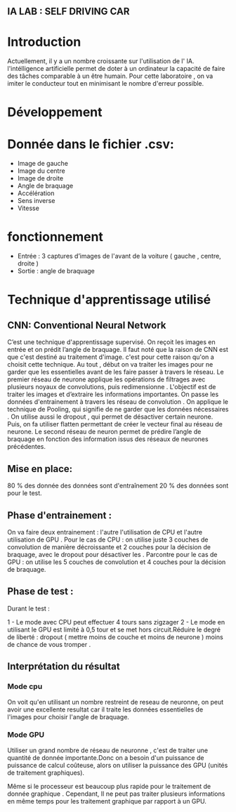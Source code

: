 ## IA LAB : SELF DRIVING CAR

# Introduction 
Actuellement, il y a un nombre croissante sur l'utilisation de l' IA. l'intélligence artificielle permet de doter à un ordinateur la capacité de faire des tâches comparable à un être humain. Pour cette laboratoire , on va imiter le conducteur tout en minimisant le nombre d'erreur possible.


# Développement 
# Donnée dans le fichier .csv:
- Image de gauche
- Image du centre
- Image de droite
- Angle de braquage
- Accélération
- Sens inverse
- Vitesse

# fonctionnement 
- Entrée : 3 captures d’images de l'avant de la voiture ( gauche , centre, droite )
- Sortie : angle de braquage

# Technique d'apprentissage utilisé
## CNN: Conventional Neural Network
C’est une technique d'apprentissage supervisé. On reçoit les images en entrée et on prédit l’angle de braquage. Il faut noté que la raison de CNN est que c'est destiné au traitement d'image. c'est pour cette raison qu'on a choisit cette technique. Au tout , début on va traiter les images pour ne garder que les essentielles avant de les faire passer à travers le réseau.
Le premier réseau de neurone applique les opérations de filtrages avec plusieurs noyaux de convolutions, puis redimensionne . L'objectif est de traiter les images et d’extraire les informations importantes. On passe les données d'entrainement à travers les réseau de convolution . On applique le technique de Pooling, qui signifie de ne garder que les données nécessaires . On utilise aussi le dropout , qui permet de désactiver certain neurone. Puis, on fa utiliser flatten permettant de créer le vecteur final au réseau de neurone. Le second réseau de neuron permet de prédire l’angle de braquage en fonction des information issus des réseaux de neurones précédentes.

## Mise en place: 
80 %  des donnée des données sont d'entraînement 
20 % des données sont pour le test.

## Phase d'entrainement :
On va faire deux entrainement : l'autre l'utilisation de CPU et l'autre utilisation de GPU .
Pour le cas de CPU : on utilise juste 3 couches de convolution de manière décroissante et 2 couches pour la décision de braquage, avec le dropout pour désactiver les .
Parcontre pour le cas de GPU : on utilise les 5 couches de convolution et 4 couches pour la décision de braquage.

## Phase de test :

Durant le test :

1 - Le mode avec CPU peut effectuer 4 tours sans zigzager 
2 - Le mode en utilisant le GPU est limité à 0,5 tour et se met hors circuit.Réduire le degré de liberté : dropout ( mettre moins de couche et moins de neurone ) moins de chance de vous tromper .

## Interprétation du résultat 

### Mode cpu 
On voit qu'en utilisant un nombre restreint de reseau de neuronne, on peut avoir une excellente resultat car il traite les données essentielles de l'images pour choisir l'angle de braquage.

### Mode GPU
Utiliser un grand nombre de réseau de neuronne , c'est de traiter une quantité de donnée importante.Donc on a besoin d'un puissance de puissance de calcul coûteuse, alors on  utiliser la puissance des GPU (unités de traitement graphiques).



Même si le processeur est beaucoup plus rapide pour le traitement de donnée graphique . Cependant, Il ne peut pas traiter plusieurs informations en même temps pour les traitement graphique par rapport à un GPU.



